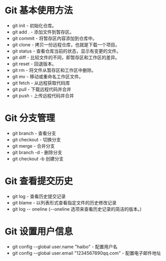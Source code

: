 # Git 基本使用方法 
   -   git init - 初始化仓库。
   -   git add . - 添加文件到暂存区。
   -   git commit - 将暂存区内容添加到仓库中。
   -   git clone - 拷贝一份远程仓库，也就是下载一个项目。
   -   git status - 查看仓库当前的状态，显示有变更的文件。
   -   git diff - 比较文件的不同，即暂存区和工作区的差异。
   -   git reset - 回退版本。
   -   git rm - 将文件从暂存区和工作区中删除。 
   -   git mv - 移动或重命名工作区文件。
   -   git fetch - 从远程获取代码库
   -   git pull - 下载远程代码并合并
   -   git push - 上传远程代码并合并  

# Git 分支管理 
   -   git branch - 查看分支
   -   git checkout - 切换分支
   -   git merge  - 合并分支
   -   git branch -d - 删除分支
   -   git checkout -b  创建分支 
    
 # Git 查看提交历史 
   -   git log -  查看历史提交记录
   -   git blame <file> - 以列表形式查看指定文件的历史修改记录
   -   git log -- oneline (--oneline 选项来查看历史记录的简洁的版本。) 
 # Git 设置用户信息 
   - git config --global user.name "haibo"  - 配置用户名
   - git config --global user.email "1234567890qq.com" - 配置电子邮件地址 
